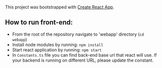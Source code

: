 This project was bootstrapped with [Create React App](https://github.com/facebook/create-react-app).

## How to run front-end:
- From the root of the repository navigate to 'webapp' directory (`cd webapp`)
- Install node modules by running: `npm install`
- Start react application by running: `npm start`
- In `Constants.ts` file you can find back-end base url that react will use. If your backend is running on different URL, please update the constant.
